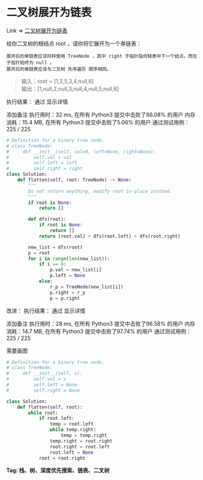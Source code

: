 # 二叉树展开为链表

Link => [二叉树展开为链表](https://leetcode-cn.com/problems/flatten-binary-tree-to-linked-list/)

给你二叉树的根结点 root ，请你将它展开为一个单链表：

    展开后的单链表应该同样使用 TreeNode ，其中 right 子指针指向链表中下一个结点，而左子指针始终为 null 。
    展开后的单链表应该与二叉树 先序遍历 顺序相同。

>输入：root = [1,2,5,3,4,null,6]<br />
>输出：[1,null,2,null,3,null,4,null,5,null,6]<br />

执行结果：
通过
显示详情

添加备注
执行用时：32 ms, 在所有 Python3 提交中击败了86.08% 的用户
内存消耗：15.4 MB, 在所有 Python3 提交中击败了5.06% 的用户
通过测试用例：225 / 225

```python
# Definition for a binary tree node.
# class TreeNode:
#     def __init__(self, val=0, left=None, right=None):
#         self.val = val
#         self.left = left
#         self.right = right
class Solution:
    def flatten(self, root: TreeNode) -> None:
        """
        Do not return anything, modify root in-place instead.
        """
        if root is None:
            return []

        def dfs(root):
            if root is None:
                return []
            return [root.val] + dfs(root.left) + dfs(root.right)

        new_list = dfs(root)
        p = root
        for i in range(len(new_list)):
            if i == 0:
                p.val = new_list[i]
                p.left = None
            else:
                r_p = TreeNode(new_list[i])
                p.right = r_p
                p = p.right
```
改进：
执行结果：
通过
显示详情

添加备注
执行用时：28 ms, 在所有 Python3 提交中击败了96.58% 的用户
内存消耗：14.7 MB, 在所有 Python3 提交中击败了97.74% 的用户
通过测试用例：225 / 225

需要画图
```python
# Definition for a binary tree node.
# class TreeNode:
#     def __init__(self, x):
#         self.val = x
#         self.left = None
#         self.right = None

class Solution:
    def flatten(self, root):
        while root:
            if root.left:
                temp = root.left
                while temp.right:
                    temp = temp.right
                temp.right = root.right
                root.right = root.left
                root.left = None
            root = root.right
```

**Tag: 栈、树、深度优先搜索、链表、二叉树**
